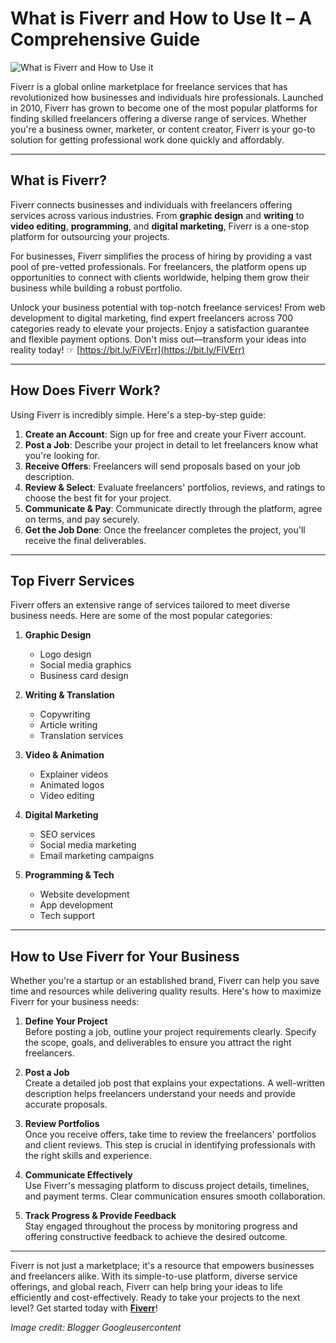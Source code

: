 # What is Fiverr and How to Use It – A Comprehensive Guide

![What is Fiverr and How to Use it](https://blogger.googleusercontent.com/img/b/R29vZ2xl/AVvXsEh8B5h5TgGx4wmziKHGWYiKnd1M9R8AHCJVl-zQ93DaGSNEa-V7GBLaAxHdI2GTfD1D7eA0OoUswcgecgK6X0vD28232dGhbHgiRltsZDwpmhIIf3yMNb9kz_wg7Svi19EOolwNCWWC651AQlkXOIVojGuDLfT5TKSd-keAN-74kpoCuSU1Vl4wczLQsQ)

Fiverr is a global online marketplace for freelance services that has revolutionized how businesses and individuals hire professionals. Launched in 2010, Fiverr has grown to become one of the most popular platforms for finding skilled freelancers offering a diverse range of services. Whether you're a business owner, marketer, or content creator, Fiverr is your go-to solution for getting professional work done quickly and affordably.

---

## What is Fiverr?

Fiverr connects businesses and individuals with freelancers offering services across various industries. From **graphic design** and **writing** to **video editing**, **programming**, and **digital marketing**, Fiverr is a one-stop platform for outsourcing your projects.

For businesses, Fiverr simplifies the process of hiring by providing a vast pool of pre-vetted professionals. For freelancers, the platform opens up opportunities to connect with clients worldwide, helping them grow their business while building a robust portfolio.

Unlock your business potential with top-notch freelance services! From web development to digital marketing, find expert freelancers across 700 categories ready to elevate your projects. Enjoy a satisfaction guarantee and flexible payment options. Don't miss out—transform your ideas into reality today! ☞ [https://bit.ly/FiVErr](https://bit.ly/FiVErr)

---

## How Does Fiverr Work?

Using Fiverr is incredibly simple. Here's a step-by-step guide:

1. **Create an Account**: Sign up for free and create your Fiverr account.
2. **Post a Job**: Describe your project in detail to let freelancers know what you're looking for.
3. **Receive Offers**: Freelancers will send proposals based on your job description.
4. **Review & Select**: Evaluate freelancers' portfolios, reviews, and ratings to choose the best fit for your project.
5. **Communicate & Pay**: Communicate directly through the platform, agree on terms, and pay securely.
6. **Get the Job Done**: Once the freelancer completes the project, you'll receive the final deliverables.

---

## Top Fiverr Services

Fiverr offers an extensive range of services tailored to meet diverse business needs. Here are some of the most popular categories:

1. **Graphic Design**
   - Logo design
   - Social media graphics
   - Business card design

2. **Writing & Translation**
   - Copywriting
   - Article writing
   - Translation services

3. **Video & Animation**
   - Explainer videos
   - Animated logos
   - Video editing

4. **Digital Marketing**
   - SEO services
   - Social media marketing
   - Email marketing campaigns

5. **Programming & Tech**
   - Website development
   - App development
   - Tech support

---

## How to Use Fiverr for Your Business

Whether you're a startup or an established brand, Fiverr can help you save time and resources while delivering quality results. Here's how to maximize Fiverr for your business needs:

1. **Define Your Project**  
   Before posting a job, outline your project requirements clearly. Specify the scope, goals, and deliverables to ensure you attract the right freelancers.

2. **Post a Job**  
   Create a detailed job post that explains your expectations. A well-written description helps freelancers understand your needs and provide accurate proposals.

3. **Review Portfolios**  
   Once you receive offers, take time to review the freelancers' portfolios and client reviews. This step is crucial in identifying professionals with the right skills and experience.

4. **Communicate Effectively**  
   Use Fiverr's messaging platform to discuss project details, timelines, and payment terms. Clear communication ensures smooth collaboration.

5. **Track Progress & Provide Feedback**  
   Stay engaged throughout the process by monitoring progress and offering constructive feedback to achieve the desired outcome.

---

Fiverr is not just a marketplace; it's a resource that empowers businesses and freelancers alike. With its simple-to-use platform, diverse service offerings, and global reach, Fiverr can help bring your ideas to life efficiently and cost-effectively. Ready to take your projects to the next level? Get started today with **[Fiverr](https://bit.ly/FiVErr)**!

*Image credit: Blogger Googleusercontent*
